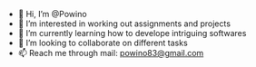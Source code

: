 - 👋 Hi, I’m @Powino
- 👀 I’m interested in working out assignments and projects 
- 🌱 I’m currently learning how to develope intriguing softwares 
- 💞️ I’m looking to collaborate on different tasks
- 📫 Reach me through mail: powino83@gmail.com

<!---
Powino/Powino is a ✨ special ✨ repository because its `README.md` (this file) appears on your GitHub profile.
You can click the Preview link to take a look at your changes.
--->
